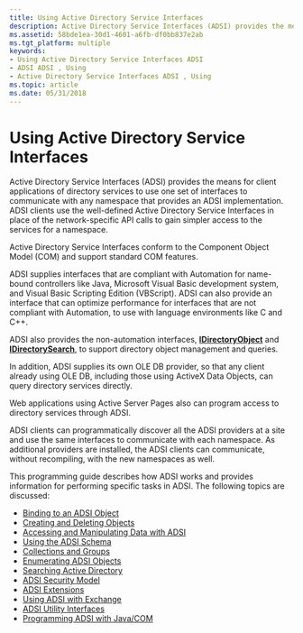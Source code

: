 ```yaml
---
title: Using Active Directory Service Interfaces
description: Active Directory Service Interfaces (ADSI) provides the means for client applications of directory services to use one set of interfaces to communicate with any namespace that provides an ADSI implementation.
ms.assetid: 58bde1ea-30d1-4601-a6fb-df0bb837e2ab
ms.tgt_platform: multiple
keywords:
- Using Active Directory Service Interfaces ADSI
- ADSI ADSI , Using
- Active Directory Service Interfaces ADSI , Using
ms.topic: article
ms.date: 05/31/2018
---
```


# Using Active Directory Service Interfaces

Active Directory Service Interfaces (ADSI) provides the means for client applications of directory services to use one set of interfaces to communicate with any namespace that provides an ADSI implementation. ADSI clients use the well-defined Active Directory Service Interfaces in place of the network-specific API calls to gain simpler access to the services for a namespace.

Active Directory Service Interfaces conform to the Component Object Model (COM) and support standard COM features.

ADSI supplies interfaces that are compliant with Automation for name-bound controllers like Java, Microsoft Visual Basic development system, and Visual Basic Scripting Edition (VBScript). ADSI can also provide an interface that can optimize performance for interfaces that are not compliant with Automation, to use with language environments like C and C++.

ADSI also provides the non-automation interfaces, [**IDirectoryObject**](/windows/desktop/api/Iads/nn-iads-idirectoryobject) and [**IDirectorySearch**](/windows/desktop/api/Iads/nn-iads-idirectorysearch), to support directory object management and queries.

In addition, ADSI supplies its own OLE DB provider, so that any client already using OLE DB, including those using ActiveX Data Objects, can query directory services directly.

Web applications using Active Server Pages also can program access to directory services through ADSI.

ADSI clients can programmatically discover all the ADSI providers at a site and use the same interfaces to communicate with each namespace. As additional providers are installed, the ADSI clients can communicate, without recompiling, with the new namespaces as well.

This programming guide describes how ADSI works and provides information for performing specific tasks in ADSI. The following topics are discussed:

-   [Binding to an ADSI Object](binding-to-an-adsi-object.md)
-   [Creating and Deleting Objects](creating-and-deleting-objects.md)
-   [Accessing and Manipulating Data with ADSI](accessing-and-manipulating-data-with-adsi.md)
-   [Using the ADSI Schema](using-the-adsi-schema.md)
-   [Collections and Groups](collections-and-groups.md)
-   [Enumerating ADSI Objects](enumerating-adsi-objects.md)
-   [Searching Active Directory](searching-active-directory.md)
-   [ADSI Security Model](adsi-security-model.md)
-   [ADSI Extensions](adsi-extensions.md)
-   [Using ADSI with Exchange](using-adsi-with-exchange.md)
-   [ADSI Utility Interfaces](adsi-utility-interfaces.md)
-   [Programming ADSI with Java/COM](programming-adsi-with-javacom.md)

 

 




